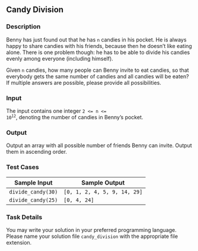 ## Candy Division

### Description
Benny has just found out that he has `n` candies in his pocket. He is always happy to share candies with his friends, because then he doesn’t like eating alone. There is one problem though: he has to be able to divide his candies evenly among everyone (including himself).

Given `n` candies, how many people can Benny invite to eat candies, so that everybody gets the same number of candies and all candies will be eaten? If multiple answers are possible, please provide all possibilities.

### Input
The input contains one integer <code>2 <= n <= 10<sup>12</sup></code>, denoting the number of candies in Benny’s pocket.

### Output
Output an array with all possible number of friends Benny can invite. Output them in ascending order.

### Test Cases
| Sample Input         | Sample Output                  |
| ---------------------| ------------------------------ |
| `divide_candy(30)`   | `[0, 1, 2, 4, 5, 9, 14, 29]`   |
| `divide_candy(25)`   | `[0, 4, 24]`                   |

### Task Details
You may write your solution in your preferred programming language. Please name your solution file `candy_division` with the appropriate file extension.
